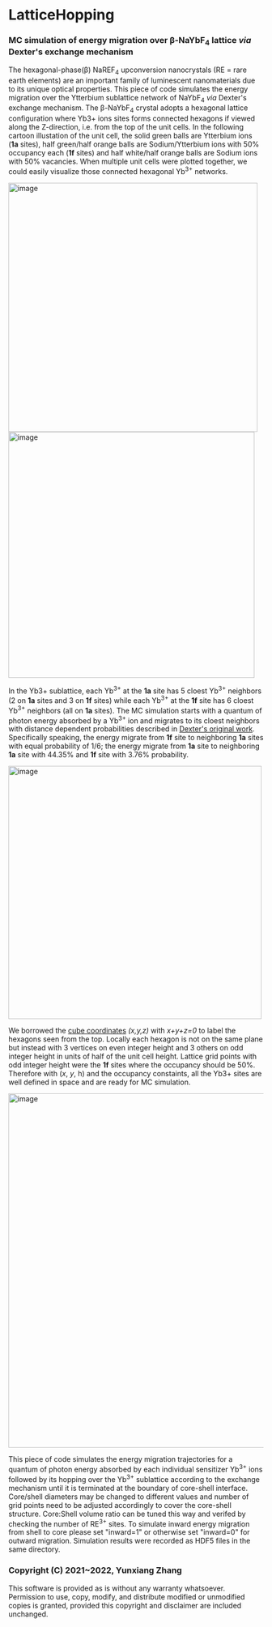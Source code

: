 # LatticeHopping
### **MC simulation of energy migration over β-NaYbF<sub>4</sub> lattice _via_ Dexter's exchange mechanism**

  The hexagonal-phase(β) NaREF<sub>4</sub> upconversion nanocrystals (RE = rare earth elements) are an important family of luminescent nanomaterials due to its unique optical properties. This piece of code simulates the energy migration over the Ytterbium sublattice network of NaYbF<sub>4</sub> _via_ Dexter's exchange mechanism. The β-NaYbF<sub>4</sub> crystal adopts a hexagonal lattice configuration where Yb3+ ions sites forms connected hexagons if viewed along the Z-direction, i.e. from the top of the unit cells. In the following cartoon illustation of the unit cell, the solid green balls are Ytterbium ions (**1a** sites), half green/half orange balls are Sodium/Ytterbium ions with 50% occupancy each (**1f** sites) and half white/half orange balls are Sodium ions with 50% vacancies. When multiple unit cells were plotted together, we could easily visualize those connected hexagonal Yb<sup>3+</sup> networks. 
  
<img width="492" alt="image" src="https://user-images.githubusercontent.com/109502810/187412800-7f2070fa-57be-40c1-8211-a2a53169f6d1.png"><img width="486" alt="image" src="https://user-images.githubusercontent.com/109502810/187446251-d783c533-34d2-4f11-836c-a102bddba14c.png">


  In the Yb3+ sublattice, each Yb<sup>3+</sup> at the **1a** site has 5 cloest Yb<sup>3+</sup> neighbors (2 on **1a** sites and 3 on **1f** sites) while each Yb<sup>3+</sup> at the **1f** site has 6 cloest Yb<sup>3+</sup> neighbors (all on **1a** sites). The MC simulation starts with a quantum of photon energy absorbed by a Yb<sup>3+</sup> ion and migrates to its cloest neighbors with distance dependent probabilities described in [Dexter's original work](https://aip.scitation.org/doi/10.1063/1.1699044). Specifically speaking, the energy migrate from **1f** site to neighboring **1a** sites with equal probability of 1/6; the energy migrate from **1a** site to neighboring **1a** site with 44.35% and **1f** site with 3.76% probability.
  
<img width="500" alt="image" src="https://user-images.githubusercontent.com/109502810/187419941-8af0c997-5393-4464-8311-b6b0a87b4e9d.png">

We borrowed the [cube coordinates](https://www.redblobgames.com/grids/hexagons/) _(x,y,z)_ with _x+y+z=0_ to label the hexagons seen from the top. Locally each hexagon is not on the same plane but instead with 3 vertices on even integer height and 3 others on odd integer height in units of half of the unit cell height. Lattice grid points with odd integer height were the **1f** sites where the occupancy should be 50%. Therefore with (_x_, _y_, h) and the occupancy constaints, all the Yb3+ sites are well defined in space and are ready for MC simulation.

 <img width="700" alt="image" src="https://user-images.githubusercontent.com/109502810/187447845-51247804-0d3f-4216-8b4f-e9253c26a07a.png">

   This piece of code simulates the energy migration trajectories for a quantum of photon energy absorbed by each individual sensitizer Yb<sup>3+</sup> ions followed by its hopping over the Yb<sup>3+</sup> sublattice according to the exchange mechanism until it is terminated at the boundary of core-shell interface. Core/shell diameters may be changed to different values and number of grid points need to be adjusted accordingly to cover the core-shell structure. Core:Shell volume ratio can be tuned this way and verifed by checking the number of RE<sup>3+</sup> sites. To simulate inward energy migration from shell to core please set "inward=1" or otherwise set "inward=0" for outward migration. Simulation results were recorded as HDF5 files in the same directory.
   
### **Copyright (C) 2021~2022, Yunxiang Zhang**
This software is provided as is without any warranty whatsoever. Permission to use, copy, modify, and distribute modified or unmodified copies is granted, provided this copyright and disclaimer are included unchanged. 
